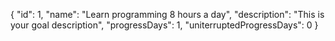 <!--  put /goal/1 -->
{
      "id": 1,
      "name": "Learn programming 8 hours a day",
      "description": "This is your goal description",
      "progressDays": 1,
      "uniterruptedProgressDays": 0
}
